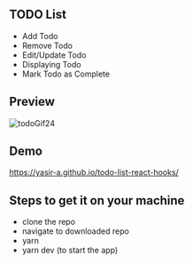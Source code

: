 ## TODO List

- Add Todo
- Remove Todo
- Edit/Update Todo
- Displaying Todo
- Mark Todo as Complete


## Preview

![todoGif24](https://user-images.githubusercontent.com/62054130/174457783-6fc8f67a-3dd8-4611-add9-bedd48397b81.gif)


## Demo

https://yasir-a.github.io/todo-list-react-hooks/


## Steps to get it on your machine

- clone the repo
- navigate to downloaded repo
- yarn
- yarn dev (to start the app)
